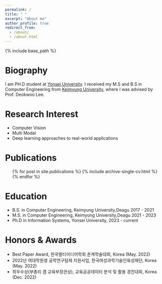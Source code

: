 ```yaml
---
permalink: /
title: " "
excerpt: "About me"
author_profile: true
redirect_from: 
  - /about/
  - /about.html
---
```

{% include base_path %}

Biography
======
I am PH.D student at [Yonsei University](https://gsi.yonsei.ac.kr/). I received my M.S and B.S in Computer Engineering from [Keimyung University](https://kmu.ac.kr/uni/main/main.jsp), where I was advised by Prof. Deokwoo Lee. 

<!-- My research interest lies in applied machine learning, which aims to develop practical ML solutions for real-world applications. I have covered a wide range of data types (e.g., matrix/tensor, text, graph, time series), tasks (e.g., classification, outcome prediction, anomaly detection, retrieval, data generation), and domains (e.g., healthcare, manufacturing, recommender systems). -->

Research Interest
======
* Computer Vision 
* Multi Modal 
* Deep learning approaches to real-world applications

Publications
======
  <ul>{% for post in site.publications %}
    {% include archive-single-cv.html %}
  {% endfor %}</ul>

Education
======
* B.S. in Computer Engineering, Keimyung University,Deagu 2017 - 2021
* M.S. in Computer Engineering, Keimyung University,Deagu 2021 - 2023
* Ph.D in  Information Systems, Yonsei University, 2023 - current

<!-- Projects
======
* : Research Student
  * Github University
  * Duties included: Tagging issues
  * Supervisor: Professor Git

* Fall 2015: Research Assistant
  * Github University
  * Duties included: Merging pull requests
  * Supervisor: Professor Hub -->
  


Honors & Awards
======
* Best Paper Award, 한국멀티미디어학회  춘계학술대회, Korea (May. 2022)
* 2022년 여대학원생 공학연구팀제 지원사업, 한국여성과학기술인육성재단, Korea (May. 2022)
* 최우수상(부총리 겸 교육부장관상), 교육공공데이터 분석 및 활용 경진대회, Korea (Dec. 2022)


